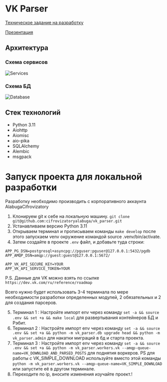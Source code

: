# VK Parser

[Техническое задание на разработку](https://docs.google.com/document/d/1mAs3OnKY-gFu6N2Ee3LUhC9JWFG3JbsEcQ1JczuVeH4/edit?usp=sharing)

[Презентация](https://docs.google.com/presentation/d/1TudWUoRVkU7DpJe_U7UJCA-MVX24h9vf3zqGAr5kY-A/edit?usp=sharing)

## Архитектура

### Схема сервисов

![Services](https://www.plantuml.com/plantuml/png/RS-_IWGn4CVnFaynf4_XrSjoWgK7hYBMayiWost-93FHrtU7YxY5pVBRBvzYScR19Zrk1g-I6zXtfcO16Ve-p3N7aXCb0ViOufeiJDC5MQZDioBKU5Iynh8HVDrKVkHs-vNV3qTMi351oIp_qPEfdJg1VKNlLxaiAXPDTr1DG46Fl9ENpFBPw6rvLlHqxyC5Rum-0zmyBaNzWjl_wzzMLs5oJeySusI27qdNQ6TAeSVj1m00)

### Схема БД

![Database](https://www.plantuml.com/plantuml/png/fP9HJiCm38RVUue-8-q2aPXsayYZfZCqQR2T0KBSdNgT0b7Am-2j_NxR-d_71r5WpM7g0gG-0GkoPtp9ADf_T3Jqz_l-I2D5nH6v4mNDOb2KAOuTnPJL3w1Wy4dcs35AdhxPtKeVAPASSF2WArrqL0hO8VFCFg08ZBXgr-4FZA2bfJJaD6pXpqk6yxCVUSvfotsTppVwqjkmp9EHFpggBFaqRs-r53IATRHp5T_qXwbieIxUnIWmm_i_dTh8cvoQOasjmF1QtyUHM4-6riUsZ-KwMDH722kx1flWDtWc8RNCzPYRGzSNuTpYVhVRbpqurvnCMK5LN9xNkVAxKLilkAuzO1nocBu0)

## Стек технологий

- Python 3.11
- Aiohttp
- Aiomisc
- aio-pika
- SQLAlchemy
- Alembic
- msgpack


# Запуск проекта для локальной разработки
Разработку необходимо производить с корпоративного аккаунта AlabugaCifrovizatory
1. Клонируем git к себе на локальную машину. `git clone git@github.com:cifrovizatoryalabuga/vk_parser.git`
2. Устанавливаем версию Python 3.11
3. Открываем терминал и прописываем команды `make develop` после этого запускаем venv окружение командой source .venv/bin/activate.
4. Затем создайте в проекте `.env` файл, и добавьте туда строки:
```
APP_PG_DSN=postgresql+asyncpg://pguser:pguser@127.0.0.1:5432/pgdb
APP_AMQP_DSN=amqp://guest:guest@127.0.0.1:5672/

APP_VK_API_SECURE_KEY=YOUR
APP_VK_API_SERVICE_TOKEN=YOUR
```
P.S. Данные для VK можно взять по ссылке `https://dev.vk.com/ru/reference/roadmap`

Всего нужно будет использовать 3-4 терминала по мере необходимости разработки определенных модулей, 2 обязательных и 2 для создания парсеров.

5. Терминал 1 : Настройте импорт env через команду `set -a && source .env && set +a && make local` для развертывания контейнеров БД и Рэбит.
6. Терминал 2 : Настройте импорт env через команду `set -a && source .env && set +a && python -m vk_parser.db upgrade head && python -m vk_parser.admin` для накатки миграций в бд и старта проекта.
7. Терминал 3 : Настройте импорт env через команду `set -a && source .env && set +a && python -m vk_parser.workers.vk --amqp-queue-name=VK_DOWNLOAD_AND_PARSED_POSTS` для поднятия воркеров. PS для работы с VK_SIMPLE_DOWNLOAD используйте вместо этой команды `python -m vk_parser.workers.vk --amqp-queue-name=VK_SIMPLE_DOWNLOAD` или запустите её в другом терминале.
8. Переходите по ip, вносите изменения изучайте проект.!

